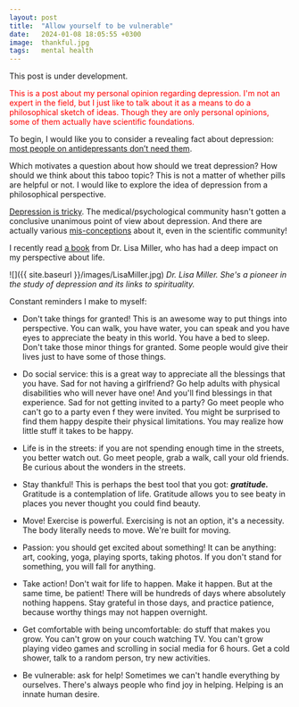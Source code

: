 ```yaml
---
layout: post
title:  "Allow yourself to be vulnerable"
date:   2024-01-08 18:05:55 +0300
image:  thankful.jpg
tags:   mental health
---
```




This post is under development.

<span style="color: red"> 
This is a post about my personal opinion regarding depression. I'm not an expert in the field, but I just like to talk about it as a means to do a  philosophical sketch of ideas. Though they are only personal opinions, some of them actually have scientific foundations.</span>




To begin, I would like you to consider a revealing fact about depression: [most people on antidepressants don’t need them](https://www.economist.com/leaders/2022/10/19/most-people-on-antidepressants-dont-need-them?utm_medium=social-media.content.np&utm_source=linkedin&utm_campaign=editorial-social&utm_content=discovery.content).


Which motivates a question about how should we treat depression? How should we think about this taboo topic? This is not a matter of whether pills are helpful or not. I would like to explore the idea of depression from a philosophical perspective.

[Depression is tricky](https://time.com/4053881/antidepressant-placebo-effect/). The medical/psychological community hasn't gotten a conclusive unanimous point of view about depression. And there are actually various [mis-conceptions](https://www.ncbi.nlm.nih.gov/pmc/articles/PMC6001865/) about it, even in the scientific community!







I recently read [a book](https://www.goodreads.com/book/show/58818434-the-awakened-brain) from Dr. Lisa Miller, who has had a deep impact on my perspective about life.

![]({{ site.baseurl }}/images/LisaMiller.jpg)
*Dr. Lisa Miller. She's a pioneer in the study of depression and its links to spirituality.*




Constant reminders I make to myself:

- Don't take things for granted! This is an awesome way to put things into perspective. You can walk, you have water, you can speak and you have eyes to appreciate the beaty in this world. You have a bed to sleep. Don't take those minor things for granted. Some people would give their lives just to have some of those things.

- Do social service: this is a great way to appreciate all the blessings that you have. Sad for not having a girlfriend? Go help adults with physical disabilities who will never have one! And you'll find blessings in that experience. Sad for not getting invited to a party? Go meet people who can't go to a party even f they were invited. You might be surprised to find them happy despite their physical limitations. You may realize how little stuff it takes to be happy. 



- Life is in the streets: if you are not spending enough time in the streets, you better watch out. Go meet people, grab a walk, call your old friends. Be curious about the wonders in the streets.


- Stay thankful! This is perhaps the best tool that you got:  ***gratitude.*** Gratitude is a contemplation of life. Gratitude allows you to see beaty in places you never thought you could find beauty. 

- Move! Exercise is powerful. Exercising is not an option, it's a necessity. The body literally needs to move. We're built for moving.


- Passion: you should get excited about something! It can be anything: art, cooking, yoga, playing sports, taking photos. If you don't stand for something, you will fall for anything.


- Take action! Don't wait for life to happen. Make it happen. But at the same time, be patient! There will be hundreds of days where absolutely nothing happens. Stay grateful in those days, and practice patience, because worthy things may not happen overnight. 


- Get comfortable with being uncomfortable: do stuff that makes you grow. You can't grow on your couch watching TV. You can't grow playing video games and scrolling in social media for 6 hours. Get a cold shower, talk to a random person, try new activities.


- Be vulnerable: ask for help! Sometimes we can't handle everything by ourselves. There's always people who find joy in helping. Helping is an innate human desire. 








